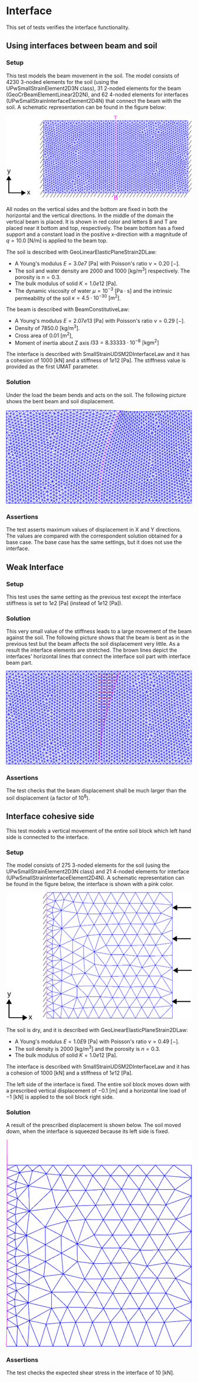 # Interface

This set of tests verifies the interface functionality.


## Using interfaces between beam and soil

### Setup

This test models the beam movement in the soil. The model consists of 4230 3-noded elements for the soil (using the UPwSmallStrainElement2D3N class), 31 2-noded elements for the beam (GeoCrBeamElementLinear2D2N), and 62 4-noded elements for interfaces (UPwSmallStrainInterfaceElement2D4N) that connect the beam with the soil. A schematic representation can be found in the figure below:

![MeshStructure](interface_on_beam.svg)

All nodes on the vertical sides and the bottom are fixed in both the horizontal and the vertical directions. In the middle of the domain the vertical beam is placed. It is shown in red color and letters B and T are placed near it bottom and top, respectively. The beam bottom has a fixed support and a constant load in the positive x-direction with a magnitude of $q=10.0 \  \mathrm{[N/m]}$ is applied to the beam top. 


The soil is described with GeoLinearElasticPlaneStrain2DLaw:
-   A Young's modulus $E = 3.0e7 \  \mathrm{[Pa]}$ with Poisson's ratio $\nu = 0.20 \  \mathrm{[-]}$.
-   The soil and water density are $2000$ and $1000 \  \mathrm{[kg/m^3]}$ respectively. The porosity is $n=0.3$. 
-   The bulk modulus of solid $K = 1.0e12 \  \mathrm{[Pa]}$.
-   The dynamic viscosity of water $\mu = 10^{-3} \  \mathrm{[Pa \cdot s]}$ and the intrinsic permeability of the soil $\kappa = 4.5\cdot 10^{-30} \  \mathrm{[m^2]}$.


The beam is described with BeamConstitutiveLaw:
-   A Young's modulus $E = 2.07e13 \  \mathrm{[Pa]}$ with Poisson's ratio $\nu = 0.29 \  \mathrm{[-]}$.
-   Density of $7850.0 \  \mathrm{[kg/m^3]}$.
-   Cross area of $0.01 \  \mathrm{[m^2]}$,
-   Moment of inertia about Z axis $I33 = 8.33333\cdot 10^{-8} \  \mathrm{[kg m^2]}$

The interface is described with SmallStrainUDSM2DInterfaceLaw and it has a cohesion of $1000 \  \mathrm{[kN]}$ and a stiffness of $1e12 \  \mathrm{[Pa]}$. The stiffness value is provided as the first UMAT parameter. 

### Solution

Under the load the beam bends and acts on the soil. The following picture shows the bent beam and soil displacement.

![Displacement](interface_on_beam_deformation.svg)

### Assertions

The test asserts maximum values of displacement in X and Y directions. The values are compared with the correspondent solution obtained for a base case. The base case has the same settings, but it does not use the interface. 

## Weak Interface

### Setup

This test uses the same setting as the previous test except the interface stiffness is set to $1e2 \  \mathrm{[Pa]}$ (instead of $1e12 \  \mathrm{[Pa]}$). 

### Solution

This very small value of the stiffness leads to a large movement of the beam against the soil. The following picture shows that the beam is bent as in the previous test but the beam affects the soil displacement very little. As a result the interface elements are stretched. The brown lines depict the interfaces' horizontal lines that connect the interface soil part with interface beam part. 

![Displacement](weak_interface_on_beam_deformation.svg)

### Assertions

The test checks that the beam displacement shall be much larger than the soil displacement (a factor of $10^8$). 

## Interface cohesive side

This test models a vertical movement of the entire soil block which left hand side is connected to the interface. 

### Setup

The model consists of 275 3-noded elements for the soil (using the UPwSmallStrainElement2D3N class) and 21 4-noded elements for interface (UPwSmallStrainInterfaceElement2D4N). A schematic representation can be found in the figure below, the interface is shown with a pink color. 

![MeshStructure](box.svg)

The soil is dry, and it is described with GeoLinearElasticPlaneStrain2DLaw:
-   A Young's modulus $E = 1.0E9 \  \mathrm{[Pa]}$ with Poisson's ratio $\nu = 0.49 \  \mathrm{[-]}$.
-   The soil density is $2000 \  \mathrm{[kg/m^3]}$ and the porosity is $n=0.3$. 
-   The bulk modulus of solid $K = 1.0e12 \  \mathrm{[Pa]}$.

The interface is described with SmallStrainUDSM2DInterfaceLaw and it has a cohesion of $1000 \  \mathrm{[kN]}$ and a stiffness of $1e12 \  \mathrm{[Pa]}$. 

The left side of the interface is fixed. The entire soil block moves down with a prescribed vertical displacement of $-0.1 \  \mathrm{[m]}$  and a horizontal line load of $-1 \  \mathrm{[kN]}$  is applied to the soil block right side. 

### Solution

A result of the prescribed displacement is shown below. The soil moved down, when the interface is squeezed because its left side is fixed.  

![Displacement](box-moved.svg)


### Assertions

The test checks the expected shear stress in the interface of $10 \  \mathrm{[kN]}$. 
